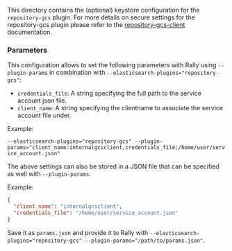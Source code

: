 This directory contains the (optional) keystore configuration for the `repository-gcs` plugin.
For more details on secure settings for the repository-gcs plugin please refer to the [repository-gcs-client](https://www.elastic.co/guide/en/elasticsearch/plugins/7.5/repository-gcs-client.html) documentation.

### Parameters

This configuration allows to set the following parameters with Rally using `--plugin-params` in combination with `--elasticsearch-plugins="repository-gcs"`:

* `credentials_file`: A string specifying the full path to the service account json file.
* `client_name`: A string specifying the clientname to associate the service account file under.

Example:

`--elasticsearch-plugins="repository-gcs" --plugin-params="client_name:internalgcsclient,credentials_file:/home/user/service_account.json"`

The above settings can also be stored in a JSON file that can be specified as well with `--plugin-params`.

Example:

```json
{
  "client_name": "internalgcsclient",
  "credentials_file": "/home/user/service_account.json"
}
```   

Save it as `params.json` and provide it to Rally with `--elasticsearch-plugins="repository-gcs" --plugin-params="/path/to/params.json"`.
